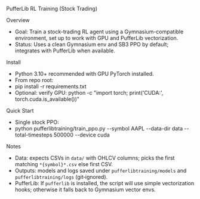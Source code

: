 PufferLib RL Training (Stock Trading)

Overview

- Goal: Train a stock-trading RL agent using a Gymnasium-compatible environment, set up to work with GPU and PufferLib vectorization.
- Status: Uses a clean Gymnasium env and SB3 PPO by default; integrates with PufferLib when available.

Install

- Python 3.10+ recommended with GPU PyTorch installed.
- From repo root:
- pip install -r requirements.txt
- Optional: verify GPU: python -c "import torch; print('CUDA:', torch.cuda.is_available())"

Quick Start

- Single stock PPO:
- python pufferlibtraining/train_ppo.py --symbol AAPL --data-dir data --total-timesteps 500000 --device cuda

Notes

- Data: expects CSVs in `data/` with OHLCV columns; picks the first matching `*{symbol}*.csv` else first CSV.
- Outputs: models and logs saved under `pufferlibtraining/models` and `pufferlibtraining/logs` (git‑ignored).
- PufferLib: If `pufferlib` is installed, the script will use simple vectorization hooks; otherwise it falls back to Gymnasium vector envs.

